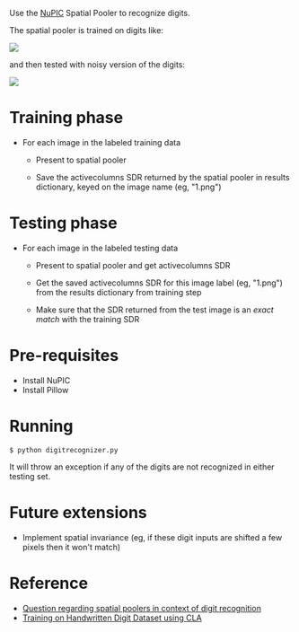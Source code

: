 
Use the [NuPIC](http://numenta.org/nupic.html) Spatial Pooler to recognize digits.

The spatial pooler is trained on digits like:

![](https://github.com/tleyden/nupic-digitrecognizer/blob/master/data/training/9.png?raw=true)

and then tested with noisy version of the digits:

![](https://github.com/tleyden/nupic-digitrecognizer/blob/master/data/testing/9.png?raw=true)

# Training phase

- For each image in the labeled training data 

  - Present to spatial pooler

  - Save the activecolumns SDR returned by the spatial pooler in results dictionary, keyed on the image name (eg, "1.png")

# Testing phase

- For each image in the labeled testing data 

  - Present to spatial pooler and get activecolumns SDR

  - Get the saved activecolumns SDR for this image label (eg, "1.png") from the results dictionary from training step

  - Make sure that the SDR returned from the test image is an *exact match* with the training SDR

# Pre-requisites

* Install NuPIC
* Install Pillow

# Running

```
$ python digitrecognizer.py
```

It will throw an exception if any of the digits are not recognized in either testing set.

# Future extensions

* Implement spatial invariance (eg, if these digit inputs are shifted a few pixels then it won't match)

# Reference

* [Question regarding spatial poolers in context of digit recognition](http://lists.numenta.org/pipermail/nupic_lists.numenta.org/2014-March/003121.html)
* [Training on Handwritten Digit Dataset using CLA](http://lists.numenta.org/pipermail/nupic_lists.numenta.org/2013-July/000538.html)
